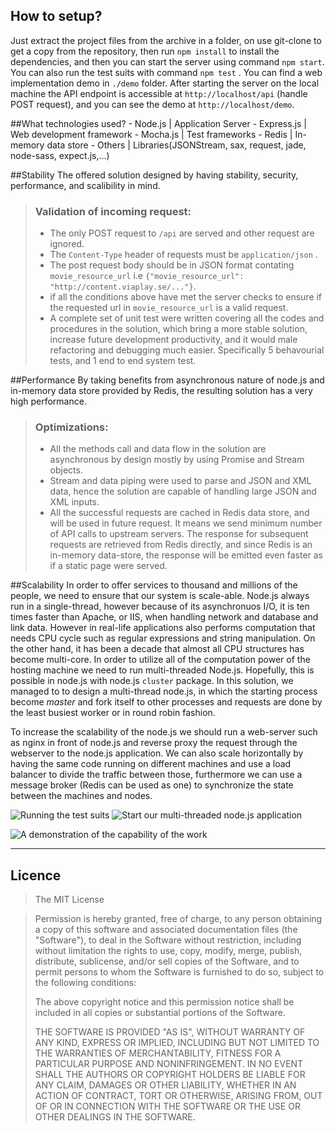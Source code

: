 ## How to setup?
Just extract the project files from the archive in a folder, on use git-clone to get a copy from the repository, then run `npm install` to install the dependencies, and then you can start the server using command `npm start`. You can also run the test suits with command `npm test` . You can find a web implementation demo in `./demo` folder. After starting the server on the local machine the API endpoint is accessible at `http://localhost/api` (handle POST request), and you can see the demo at `http://localhost/demo`.  

##What technologies used?
	- Node.js     |    Application Server
	- Express.js  |    Web development framework
	- Mocha.js    |    Test frameworks
	- Redis       |    In-memory data store
	- Others      |    Libraries(JSONStream, sax, request, jade, node-sass, expect.js,...)


##Stability
The offered solution designed by having stability, security, performance, and scalibility in mind.
> ### Validation of incoming request:
> * The only POST request to `/api` are served and other request are ignored.
> * The `Content-Type` header of requests must be `application/json` .
> * The post request body should be in JSON format contating `movie_resource_url` i.e `{"movie_resource_url": "http://content.viaplay.se/..."}`.
> * if all the conditions above have met the server checks to ensure if the requested url in `movie_resource_url` is a valid request.
> * A complete set of unit test were written covering all the codes and procedures in the solution, which bring a more stable solution, increase future development productivity, and it would male refactoring and debugging much easier. Specifically 5 behavourial tests, and 1 end to end system test.

##Performance
By taking benefits from asynchronous nature of node.js and in-memory data store provided by Redis, the resulting solution has a very high performance.
> ### Optimizations:
> * All the methods call and data flow in the solution are asynchronous by design mostly by using Promise and Stream objects.
> * Stream and data piping were used to parse and JSON and XML data, hence the solution are capable of handling large JSON and XML inputs.
> * All the successful requests are cached in Redis data store, and will be used in future request. It means we send minimum number of API calls to upstream servers.
> The response for subsequent requests are retrieved from Redis directly, and since Redis is an in-memory data-store, the response will be emitted even faster as if a static page were served.

##Scalability
In order to offer services to thousand and millions of the people, we need to ensure that our system is scale-able. Node.js always run in a single-thread, however because of its asynchronuos I/O, it is ten times faster than Apache, or IIS, when handling network and database and link data. However in real-life applications also performs computation that needs CPU cycle such as regular expressions and string manipulation. On the other hand, it has been a decade that almost all CPU structures has become multi-core. In order to utilize all of the computation power of the hosting machine we need to run multi-threaded Node.js. Hopefully, this is possible in node.js with node.js `cluster` package. In this solution, we managed to to design a multi-thread node.js, in which the starting process become *master* and fork itself to other processes and requests are done by the least busiest worker or in round robin fashion.

To increase the scalability of the node.js we should run a web-server such as nginx in front of node.js and reverse proxy the request through the webserver to the node.js application. We can also scale horizontally by having the same code running on different machines and use a load balancer to divide the traffic between those, furthermore we can use a message broker (Redis can be used as one) to synchronize the state between the machines and nodes.

![Running the test suits](http://i.imgur.com/piErxZd.png) ![Start our multi-threaded node.js application](http://i.imgur.com/yFRwYJP.png)

![A demonstration of the capability of the work](http://i.imgur.com/JXIwkGi.png)

 ----------
 
## Licence
 
>The MIT License

>Permission is hereby granted, free of charge, to any person obtaining a copy
>of this software and associated documentation files (the "Software"), to deal
>in the Software without restriction, including without limitation the rights
>to use, copy, modify, merge, publish, distribute, sublicense, and/or sell
>copies of the Software, and to permit persons to whom the Software is
>furnished to do so, subject to the following conditions:
>
>The above copyright notice and this permission notice shall be included in
>all copies or substantial portions of the Software.
>
>THE SOFTWARE IS PROVIDED "AS IS", WITHOUT WARRANTY OF ANY KIND, EXPRESS OR
>IMPLIED, INCLUDING BUT NOT LIMITED TO THE WARRANTIES OF MERCHANTABILITY,
>FITNESS FOR A PARTICULAR PURPOSE AND NONINFRINGEMENT. IN NO EVENT SHALL THE
>AUTHORS OR COPYRIGHT HOLDERS BE LIABLE FOR ANY CLAIM, DAMAGES OR OTHER
>LIABILITY, WHETHER IN AN ACTION OF CONTRACT, TORT OR OTHERWISE, ARISING FROM,
>OUT OF OR IN CONNECTION WITH THE SOFTWARE OR THE USE OR OTHER DEALINGS IN
>THE SOFTWARE.
